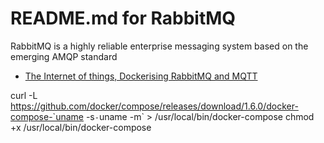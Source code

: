 README.md for RabbitMQ
======================

RabbitMQ is a highly reliable enterprise messaging system based on the emerging AMQP standard


- [The Internet of things, Dockerising RabbitMQ and MQTT](http://blog.airasoul.io/dockerising-rabbitmq-and-mqtt/)


curl -L https://github.com/docker/compose/releases/download/1.6.0/docker-compose-`uname -s`-`uname -m` > /usr/local/bin/docker-compose
chmod +x /usr/local/bin/docker-compose






